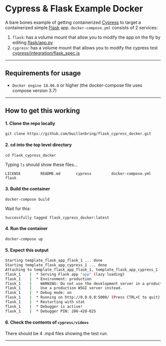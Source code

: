 # Cypress & Flask Example Docker
A bare bones example of getting containerized [Cypress](https://cypress.io) to target a containerized simple [Flask](https://flask.palletsprojects.com) app. `docker-compose.yml` consists of 2 services:
1. `flask`: has a volume mount that allow you to modify the app on the fly by editing [flask/app.py](flask/app.py)
1. `cypress`: has a volume mount that allows you to modify the cypress test [cypress/integration/flask_spec.js](cypress/integration/flask_spec.js)

----
## Requirements for usage
- `Docker engine 18.06.0` or higher (the docker-compose file uses compose version 3.7)
----

## How to get this working
#### 1. Clone the repo locally
```
git clone https://github.com/bwillenbring/flask_cypress_docker.git
```

#### 2. cd into the top level directory
```
cd flask_cypress_docker
```
Typing `ls` should show these files...
```
LICENSE			README.md		cypress			docker-compose.yml	flask
```

#### 3. Build the container
```
docker-compose build
```
Wait for this:
```
Successfully tagged flask_cypress_docker:latest
```

#### 4. Run the container
```
docker-compose up
```

#### 5. Expect this output
```bash
Starting template_flask_app_flask_1 ... done
Starting template_flask_app_cypress_1 ... done
Attaching to template_flask_app_flask_1, template_flask_app_cypress_1
flask_1    |  * Serving Flask app "app" (lazy loading)
flask_1    |  * Environment: production
flask_1    |    WARNING: Do not use the development server in a production environment.
flask_1    |    Use a production WSGI server instead.
flask_1    |  * Debug mode: on
flask_1    |  * Running on http://0.0.0.0:5000/ (Press CTRL+C to quit)
flask_1    |  * Restarting with stat
flask_1    |  * Debugger is active!
flask_1    |  * Debugger PIN: 206-428-825
```

#### 6. Check the contents of `cypress/videos`
There should be 4 .mp4 files showing the test run.

----
